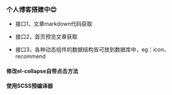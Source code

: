 ### 个人博客搭建中😊


* 接口1，文章markdown代码获取 
- 接口2，首页预览文章获取
+ 接口3，各种动态组件的数据结构皆可放到数据库中，eg：icon、recommend

#### 修改el-collapse自带点击方法
#### 使用SCSS预编译器
